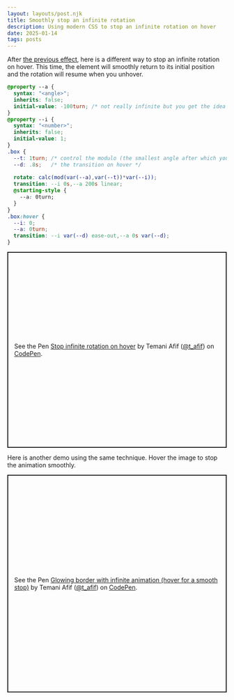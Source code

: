 ```yaml
---
layout: layouts/post.njk
title: Smoothly stop an infinite rotation
description: Using modern CSS to stop an infinite rotation on hover
date: 2025-01-14
tags: posts
---
```


After [the previous effect](/stop-rotation/), here is a different way to stop an infinite rotation on hover. This time, the element will smoothly return to its initial position and the rotation will resume when you unhover.


```css
@property --a {
  syntax: "<angle>";
  inherits: false;
  initial-value: -100turn; /* not really infinite but you get the idea */
}
@property --i {
  syntax: "<number>";
  inherits: false;
  initial-value: 1; 
}
.box {
  --t: 1turn; /* control the modulo (the smallest angle after which you get back to the same visual) */
  --d: .8s;   /* the transition on hover */
  
  rotate: calc(mod(var(--a),var(--t))*var(--i));
  transition: --i 0s,--a 200s linear;
  @starting-style {
    --a: 0turn;
  }
}
.box:hover {
  --i: 0;
  --a: 0turn;
  transition: --i var(--d) ease-out,--a 0s var(--d);
}
```

<p class="codepen" data-height="450" data-default-tab="result" data-slug-hash="azoGVPe" data-pen-title="Stop infinite rotation on hover" data-preview="true" data-user="t_afif" style="height: 450px; box-sizing: border-box; display: flex; align-items: center; justify-content: center; border: 2px solid; margin: 1em 0; padding: 1em;">
  <span>See the Pen <a href="https://codepen.io/t_afif/pen/azoGVPe">
  Stop infinite rotation on hover</a> by Temani Afif (<a href="https://codepen.io/t_afif">@t_afif</a>)
  on <a href="https://codepen.io">CodePen</a>.</span>
</p>


Here is another demo using the same technique. Hover the image to stop the animation smoothly.


<p class="codepen" data-height="500" data-default-tab="result" data-slug-hash="PwYeOrK" data-pen-title="Glowing border with infinite animation (hover for a smooth stop)" data-preview="true" data-user="t_afif" style="height: 500px; box-sizing: border-box; display: flex; align-items: center; justify-content: center; border: 2px solid; margin: 1em 0; padding: 1em;">
  <span>See the Pen <a href="https://codepen.io/t_afif/pen/PwYeOrK">
  Glowing border with infinite animation (hover for a smooth stop)</a> by Temani Afif (<a href="https://codepen.io/t_afif">@t_afif</a>)
  on <a href="https://codepen.io">CodePen</a>.</span>
</p>
<script async src="https://public.codepenassets.com/embed/index.js"></script>